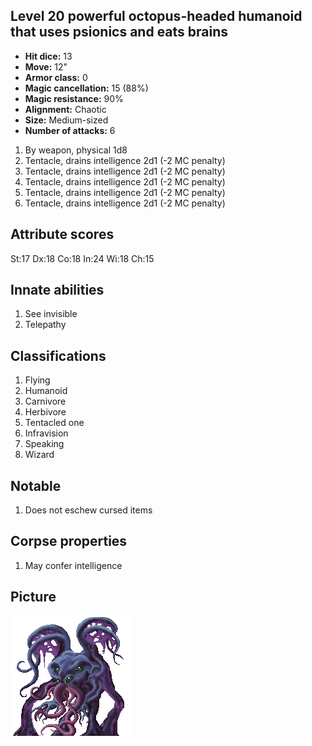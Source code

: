 ## Level 20 powerful octopus-headed humanoid that uses psionics and eats brains

- **Hit dice:** 13
- **Move:** 12"
- **Armor class:** 0
- **Magic cancellation:** 15 (88%)
- **Magic resistance:** 90%
- **Alignment:** Chaotic
- **Size:** Medium-sized
- **Number of attacks:** 6
1. By weapon, physical 1d8
2. Tentacle, drains intelligence 2d1 (-2 MC penalty)
3. Tentacle, drains intelligence 2d1 (-2 MC penalty)
4. Tentacle, drains intelligence 2d1 (-2 MC penalty)
5. Tentacle, drains intelligence 2d1 (-2 MC penalty)
6. Tentacle, drains intelligence 2d1 (-2 MC penalty)

## Attribute scores

St:17 Dx:18 Co:18 In:24 Wi:18 Ch:15

## Innate abilities

1. See invisible
2. Telepathy

## Classifications

1. Flying
2. Humanoid
3. Carnivore
4. Herbivore
5. Tentacled one
6. Infravision
7. Speaking
8. Wizard

## Notable

1. Does not eschew cursed items

## Corpse properties

1. May confer intelligence

## Picture

![Elder tentacled one](https://github.com/hyvanmielenpelit/GnollHackTileSet/blob/main/Monsters/elder_tentacled_one/elder_tentacled_one.png?raw=true)
